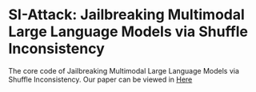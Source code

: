 # SI-Attack: Jailbreaking Multimodal Large Language Models via Shuffle Inconsistency

The core code of Jailbreaking Multimodal Large Language Models via Shuffle Inconsistency. Our paper can be viewed in [Here](https://arxiv.org/abs/2501.04931)

